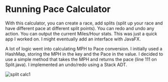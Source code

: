 # Running Pace Calculator
With this calculator, you can create a race, add splits (split up your race and have different pace at different split points). You can redo and undo any action. You can output the current Miles/Hour stats. This was just a quick app I worked on. I might eventually add an interface with JavaFX.

A lot of logic went into calculating MPH to Pace conversion. I initially used a HashMap, storing the MPH in the key and the Pace in the value. I decided to use a simple method that takes the MPH and returns the pace (line 111 on Split.java).
I implemented an undo/redo using a Stack ADT.

![split calc1](https://user-images.githubusercontent.com/58310835/150028117-1a0528bf-f9b7-44e4-b0d6-6888bfd17248.png)
